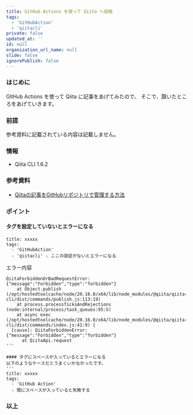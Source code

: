 ```yaml
---
title: GitHub Actions を使って Qiita へ投稿
tags:
  - 'GitHubAction'
  - 'qiitacli'
private: false
updated_at: ''
id: null
organization_url_name: null
slide: false
ignorePublish: false
---
```

### はじめに
GitHub Actions を使って Qiita に記事をあげてみたので、
そこで、躓いたところをあげていきます。

### 前提
参考資料に記載されている内容は記載しません。

### 情報
- Qiita CLI 1.6.2

### 参考資料
- [Qiitaの記事をGitHubリポジトリで管理する方法
](https://qiita.com/Qiita/items/32c79014509987541130)

### ポイント
#### タグを設定していないとエラーになる
```
title: xxxxx
tags:
  - 'GitHubAction'
  - 'qiitacli' ☆ ここの設定がないとエラーになる
```
エラー内容
```
QiitaForbiddenOrBadRequestError: {"message":"Forbidden","type":"forbidden"}
    at Object.publish (/opt/hostedtoolcache/node/20.16.0/x64/lib/node_modules/@qiita/qiita-cli/dist/commands/publish.js:113:19)
    at process.processTicksAndRejections (node:internal/process/task_queues:95:5)
    at async exec (/opt/hostedtoolcache/node/20.16.0/x64/lib/node_modules/@qiita/qiita-cli/dist/commands/index.js:41:9) {
  [cause]: QiitaForbiddenError: {"message":"Forbidden","type":"forbidden"}
      at QiitaApi.request 
'''

#### タグにスペースが入っているとエラーになる
以下のようなケースだとうまくいかなかったです。
'''
title: xxxxx
tags:
  - 'GitHub Action'
  ☆ 間にスペースが入っていると失敗する
```

### 以上